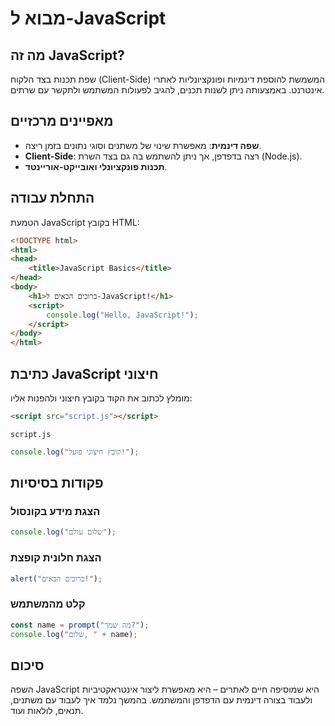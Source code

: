 # מבוא ל-JavaScript

## מה זה JavaScript?
שפת תכנות בצד הלקוח (Client-Side) המשמשת להוספת דינמיות ופונקציונליות לאתרי אינטרנט. באמצעותה ניתן לשנות תכנים, להגיב לפעולות המשתמש ולתקשר עם שרתים.

## מאפיינים מרכזיים
- **שפה דינמית**: מאפשרת שינוי של משתנים וסוגי נתונים בזמן ריצה.
- **Client-Side**: רצה בדפדפן, אך ניתן להשתמש בה גם בצד השרת (Node.js).
- **תכנות פונקציונלי ואובייקט-אוריינטד**.

## התחלת עבודה
הטמעת JavaScript בקובץ HTML:

```html
<!DOCTYPE html>
<html>
<head>
    <title>JavaScript Basics</title>
</head>
<body>
    <h1>ברוכים הבאים ל-JavaScript!</h1>
    <script>
        console.log("Hello, JavaScript!");
    </script>
</body>
</html>
```

## כתיבת JavaScript חיצוני
מומלץ לכתוב את הקוד בקובץ חיצוני ולהפנות אליו:

```html
<script src="script.js"></script>
```

`script.js`

```js
console.log("קובץ חיצוני פועל!");
```

## פקודות בסיסיות

### הצגת מידע בקונסול
```js
console.log("שלום עולם");
```

### הצגת חלונית קופצת
```js
alert("ברוכים הבאים!");
```

### קלט מהמשתמש
```js
const name = prompt("מה שמך?");
console.log("שלום, " + name);
```

## סיכום
השפה JavaScript היא שמוסיפה חיים לאתרים – היא מאפשרת ליצור אינטראקטיביות ולעבוד בצורה דינמית עם הדפדפן והמשתמש. בהמשך נלמד איך לעבוד עם משתנים, תנאים, לולאות ועוד.

